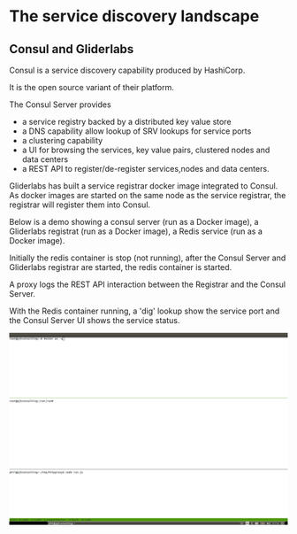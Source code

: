 # The service discovery landscape


## Consul and Gliderlabs

Consul is a service discovery capability produced by HashiCorp.

It is the open source variant of their platform.

The Consul Server provides
 - a service registry backed by a distributed key value store
 - a DNS capability allow lookup of SRV lookups for service ports
 - a clustering capability
 - a UI for browsing the services, key value pairs, clustered nodes and data centers
 - a REST API to register/de-register services,nodes and data centers.

Gliderlabs has built a service registrar docker image integrated to Consul.
As docker images are started on the same node as the service registrar, the registrar will register them into Consul.


Below is a demo showing a consul server (run as a Docker image),
a Gliderlabs registrat (run as a Docker image),
a Redis service (run as a Docker image).

Initially the redis container is stop (not running), after the Consul Server and Gliderlabs registrar are started, the redis container is started.

A proxy logs the REST API interaction between the Registrar and the Consul Server.

With the Redis container running, a 'dig' lookup show the service port and the Consul Server UI shows the service status.

![alt text][logo]

[logo]: images/consul.gif "Overview"
